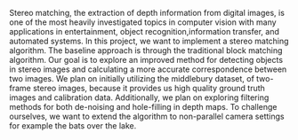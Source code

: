   Stereo matching, the extraction of depth information from digital images, is one of the most heavily investigated topics in computer vision with many applications in entertainment, object recognition,information transfer, and automated systems. In this project, we want to implement a stereo matching algorithm. The baseline approach is through the traditional block matching algorithm. Our goal is to explore an improved method for detecting objects in stereo images and calculating a more accurate correspondence between two images. We plan on initially utilizing the middlebury dataset, of two-frame stereo images, because it provides us high quality ground truth images and calibration data. Additionally, we plan on exploring filtering methods for both de-noising and hole-filling in depth maps. To challenge ourselves, we want to extend the algorithm to non-parallel camera settings for example the bats over the lake. 
